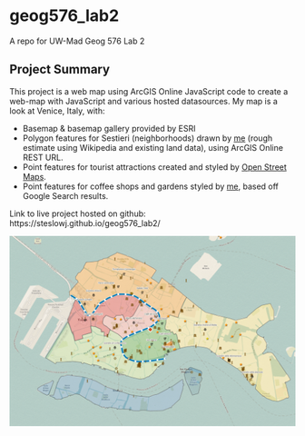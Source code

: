 # geog576_lab2
A repo for UW-Mad Geog 576 Lab 2

## Project Summary
This project is a web map using ArcGIS Online JavaScript code to create a web-map with JavaScript and various hosted datasources.
My map is a look at Venice, Italy, with:
<ul>
  <li>Basemap & basemap gallery provided by ESRI</li>
  <li>Polygon features for Sestieri (neighborhoods) drawn by <a href="https://uw-mad.maps.arcgis.com/home/item.html?id=f1d2ccbb9de14539b7913bd75851d9e7">me</a> (rough estimate using Wikipedia and existing land data), using ArcGIS Online REST URL.</li>
  <li>Point features for tourist attractions created and styled by <a href = "https://uw-mad.maps.arcgis.com/home/item.html?id=f3dcc26dd868456da288baca83b8a2cd">Open Street Maps</a>.</li>
  <li>Point features for coffee shops and gardens styled by <a href="https://uw-mad.maps.arcgis.com/home/item.html?id=9824340cdac14822b38725e4babc7b55">me</a>, based off Google Search results.</li>
</ul>
Link to live project hosted on github: https://steslowj.github.io/geog576_lab2/

![](geog576_lab2_img.png)
